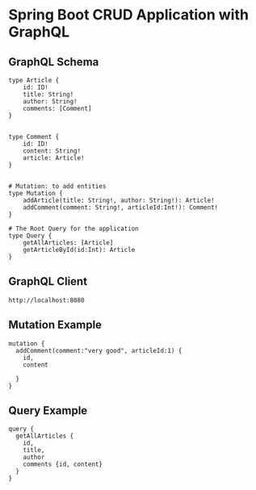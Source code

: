 # Spring Boot CRUD Application with GraphQL

## GraphQL Schema
~~~
type Article {
    id: ID!
    title: String!
    author: String!
    comments: [Comment]
}


type Comment {
    id: ID!
    content: String!
    article: Article!
}


# Mutation: to add entities
type Mutation {
	addArticle(title: String!, author: String!): Article!
	addComment(comment: String!, articleId:Int!): Comment!
}

# The Root Query for the application
type Query {
    getAllArticles: [Article]
    getArticleById(id:Int): Article
}
~~~


## GraphQL Client

~~~
http://localhost:8080
~~~

## Mutation Example
~~~
mutation {
  addComment(comment:"very good", articleId:1) {
    id,
    content
   
  }
}
~~~

## Query Example
~~~
query {
  getAllArticles {
    id,
    title,
    author
    comments {id, content}
  }
}
~~~

